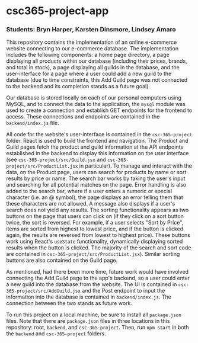 # csc365-project-app
### Students: Bryn Harper, Karsten Dinsmore, Lindsey Amaro

This repository contains the implementation of an online e-commerce website connecting to our e-commerce database. The implementation includes the following components: a home page directory, a page displaying all products within our database (including their prices, brands, and total in stock), a page displaying all guilds in the database, and the user-interface for a page where a user could add a new guild to the database (due to time constraints, this Add Guild page was not connected to the backend and its completion stands as a future goal). 

Our database is stored locally on each of our personal computers using MySQL, and to connect the data to the application, the `mysql` module was used to create a connection and establish GET endpoints for the frontend to access. These connections and endpoints are contained in the `backend/index.js` file. 

All code for the website's user-interface is contained in the `csc-365-project` folder. React is used to build the frontend and navigation. The Product and Guild pages fetch the product and guild information at the API endpoints established in the backend to display this information on the user interface (see `csc-365-project/src/Guild.jsx` and `csc-365-project/src/ProductList.jsx` in particular). To manage and interact with the data, on the Product page, users can search for products by name or sort results by price or name. The search bar works by taking the user's input and searching for all potential matches on the page. Error handling is also added to the search bar, where if a user enters a numeric or special character (i.e. an @ symbol), the page displays an error telling them that these characters are not allowed. A message also displays if a user's search does not yield any results. The sorting functionality appears as two buttons on the page that users can click on (if they click on a sort button twice, the sort is reversed. For example, if a user selects "Sort by Price", items are sorted from highest to lowest price, and if the button is clicked again, the results are reversed from lowest to highest price).  These buttons work using React's `useState` functionality, dynamically displaying sorted results when the button is clicked. The majority of the search and sort code are contained in `csc-365-project/src/ProductList.jsx`). Similar sorting buttons are also contained on the Guild page.

As mentioned, had there been more time, future work would have involved connecting the Add Guild page to the app's backend, so a user could enter a new guild into the database from the website. The UI is contained in  `csc-365-project/src/AddGuild.jsx` and the Post endpoint to input the information into the database is contained in `backend/index.js`. The connection between the two stands as future work. 

To run this project on a local machine, be sure to install all `package.json` files. Note that there are `package.json` files in three locations in this repository: root, `backend`, and `csc-365-project`. Then, run `npm start` in both the `backend` and `csc-365-project` folders. 
